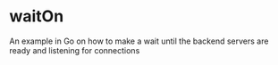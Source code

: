 # waitOn

An example in Go on how to make a wait until the backend servers are ready and listening for connections
